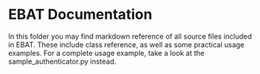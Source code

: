 # EBAT Documentation

In this folder you may find markdown reference of all source files included in EBAT. 
These include class reference, as well as some practical usage examples. 
For a complete usage example, take a look at the sample_authenticator.py instead.